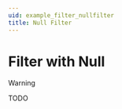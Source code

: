 ```yaml
---
uid: example_filter_nullfilter
title: Null Filter
---
```


# Filter with Null 

> [!WARNING]
> TODO
